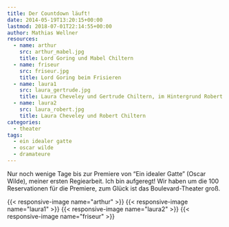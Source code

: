 ```yaml
---
title: Der Countdown läuft!
date: 2014-05-19T13:20:15+00:00
lastmod: 2018-07-01T22:14:55+00:00
author: Mathias Wellner
resources:
  - name: arthur
    src: arthur_mabel.jpg
    title: Lord Goring und Mabel Chiltern
  - name: friseur
    src: friseur.jpg
    title: Lord Goring beim Frisieren
  - name: laura1
    src: laura_gertrude.jpg
    title: Laura Cheveley und Gertrude Chiltern, im Hintergrund Robert Chiltern
  - name: laura2
    src: laura_robert.jpg
    title: Laura Cheveley und Robert Chiltern
categories:
  - theater
tags:
  - ein idealer gatte
  - oscar wilde
  - dramateure
---
```

Nur noch wenige Tage bis zur Premiere von &#8220;Ein idealer Gatte&#8221; (Oscar Wilde), meiner ersten Regiearbeit. Ich bin aufgeregt! Wir haben um die 100 Reservationen für die Premiere, zum Glück ist das Boulevard-Theater groß. 
<!--more-->

{{< responsive-image name="arthur" >}}
{{< responsive-image name="laura1" >}}
{{< responsive-image name="laura2" >}}
{{< responsive-image name="friseur" >}}
